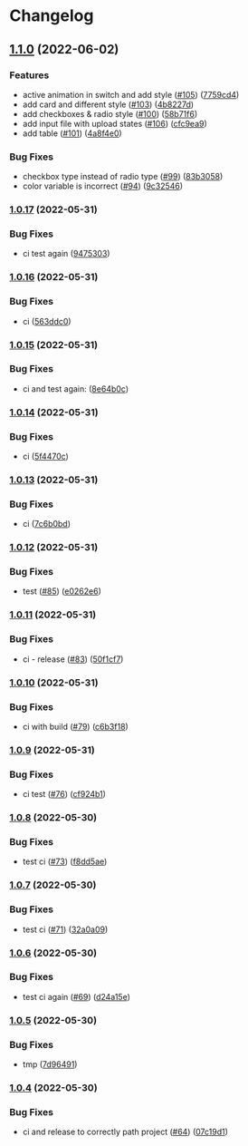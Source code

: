 # Changelog

## [1.1.0](https://github.com/SecretHouseGame/ngx-design-system/compare/v1.0.17...v1.1.0) (2022-06-02)


### Features

* active animation in switch and add style ([#105](https://github.com/SecretHouseGame/ngx-design-system/issues/105)) ([7759cd4](https://github.com/SecretHouseGame/ngx-design-system/commit/7759cd4f7e479173a1325befb585563b5adb91ef))
* add card and different style ([#103](https://github.com/SecretHouseGame/ngx-design-system/issues/103)) ([4b8227d](https://github.com/SecretHouseGame/ngx-design-system/commit/4b8227db5d2947d24acb16d6cd1cba694f7dc7a1))
* add checkboxes & radio style ([#100](https://github.com/SecretHouseGame/ngx-design-system/issues/100)) ([58b71f6](https://github.com/SecretHouseGame/ngx-design-system/commit/58b71f68d6ec77d6098fc9cfa850a79def48cbcc))
* add input file with upload states ([#106](https://github.com/SecretHouseGame/ngx-design-system/issues/106)) ([cfc9ea9](https://github.com/SecretHouseGame/ngx-design-system/commit/cfc9ea93ffdb58e861283e633e5af45d424394d4))
* add table ([#101](https://github.com/SecretHouseGame/ngx-design-system/issues/101)) ([4a8f4e0](https://github.com/SecretHouseGame/ngx-design-system/commit/4a8f4e04a8245bd616b6bfbabf1d4c5660217acc))


### Bug Fixes

* checkbox type instead of radio type ([#99](https://github.com/SecretHouseGame/ngx-design-system/issues/99)) ([83b3058](https://github.com/SecretHouseGame/ngx-design-system/commit/83b30583412a5b64a0947bebb351da0c5530b25c))
* color variable is incorrect ([#94](https://github.com/SecretHouseGame/ngx-design-system/issues/94)) ([9c32546](https://github.com/SecretHouseGame/ngx-design-system/commit/9c32546adf27a90fbf249bf2ee5117aecff3b568))

### [1.0.17](https://github.com/SecretHouseGame/ngx-design-system/compare/v1.0.16...v1.0.17) (2022-05-31)


### Bug Fixes

* ci test again ([9475303](https://github.com/SecretHouseGame/ngx-design-system/commit/9475303190931782cac8f5dc53fefab78252ce20))

### [1.0.16](https://github.com/SecretHouseGame/ngx-design-system/compare/v1.0.15...v1.0.16) (2022-05-31)


### Bug Fixes

* ci ([563ddc0](https://github.com/SecretHouseGame/ngx-design-system/commit/563ddc021fe746b3372954d47fc699c9ce2003e6))

### [1.0.15](https://github.com/SecretHouseGame/ngx-design-system/compare/v1.0.14...v1.0.15) (2022-05-31)


### Bug Fixes

* ci and test again: ([8e64b0c](https://github.com/SecretHouseGame/ngx-design-system/commit/8e64b0c6241806c017a2d765be28c9520ed54eda))

### [1.0.14](https://github.com/SecretHouseGame/ngx-design-system/compare/v1.0.13...v1.0.14) (2022-05-31)


### Bug Fixes

* ci ([5f4470c](https://github.com/SecretHouseGame/ngx-design-system/commit/5f4470c4163185335f3f6f30de3bb05367b56ca6))

### [1.0.13](https://github.com/SecretHouseGame/ngx-design-system/compare/v1.0.12...v1.0.13) (2022-05-31)


### Bug Fixes

* ci ([7c6b0bd](https://github.com/SecretHouseGame/ngx-design-system/commit/7c6b0bdc9dcd62afc192e4fa0bcac6b2c66d34bf))

### [1.0.12](https://github.com/SecretHouseGame/ngx-design-system/compare/v1.0.11...v1.0.12) (2022-05-31)


### Bug Fixes

* test ([#85](https://github.com/SecretHouseGame/ngx-design-system/issues/85)) ([e0262e6](https://github.com/SecretHouseGame/ngx-design-system/commit/e0262e6a2c6d71cfcf4cc20f738114104ea52c44))

### [1.0.11](https://github.com/SecretHouseGame/ngx-design-system/compare/v1.0.10...v1.0.11) (2022-05-31)


### Bug Fixes

* ci - release ([#83](https://github.com/SecretHouseGame/ngx-design-system/issues/83)) ([50f1cf7](https://github.com/SecretHouseGame/ngx-design-system/commit/50f1cf7992ce8ec78a9408779c6dbcacadfc9552))

### [1.0.10](https://github.com/SecretHouseGame/ngx-design-system/compare/v1.0.9...v1.0.10) (2022-05-31)


### Bug Fixes

* ci with build ([#79](https://github.com/SecretHouseGame/ngx-design-system/issues/79)) ([c6b3f18](https://github.com/SecretHouseGame/ngx-design-system/commit/c6b3f18b1bd51bc8a66cc3dd6fd9b4f7a6858e83))

### [1.0.9](https://github.com/SecretHouseGame/ngx-design-system/compare/v1.0.8...v1.0.9) (2022-05-31)


### Bug Fixes

* ci test ([#76](https://github.com/SecretHouseGame/ngx-design-system/issues/76)) ([cf924b1](https://github.com/SecretHouseGame/ngx-design-system/commit/cf924b11d15ab67d086e615226c03f41f46aae85))

### [1.0.8](https://github.com/SecretHouseGame/ngx-design-system/compare/v1.0.7...v1.0.8) (2022-05-30)


### Bug Fixes

* test ci ([#73](https://github.com/SecretHouseGame/ngx-design-system/issues/73)) ([f8dd5ae](https://github.com/SecretHouseGame/ngx-design-system/commit/f8dd5aeead963ac1f4368863d3c401142ad07264))

### [1.0.7](https://github.com/SecretHouseGame/ngx-design-system/compare/v1.0.6...v1.0.7) (2022-05-30)


### Bug Fixes

* test ci ([#71](https://github.com/SecretHouseGame/ngx-design-system/issues/71)) ([32a0a09](https://github.com/SecretHouseGame/ngx-design-system/commit/32a0a099845aa3dde623365f65286fc46de16280))

### [1.0.6](https://github.com/SecretHouseGame/ngx-design-system/compare/v1.0.5...v1.0.6) (2022-05-30)


### Bug Fixes

* test ci again ([#69](https://github.com/SecretHouseGame/ngx-design-system/issues/69)) ([d24a15e](https://github.com/SecretHouseGame/ngx-design-system/commit/d24a15e0325cfc7067f948ceba6a49fc7f7d5cad))

### [1.0.5](https://github.com/SecretHouseGame/ngx-design-system/compare/v1.0.4...v1.0.5) (2022-05-30)


### Bug Fixes

* tmp ([7d96491](https://github.com/SecretHouseGame/ngx-design-system/commit/7d964919c554144abda70b6793ed6dd383dd62ab))

### [1.0.4](https://github.com/SecretHouseGame/ngx-design-system/compare/v1.0.3...v1.0.4) (2022-05-30)


### Bug Fixes

* ci and release to correctly path project ([#64](https://github.com/SecretHouseGame/ngx-design-system/issues/64)) ([07c19d1](https://github.com/SecretHouseGame/ngx-design-system/commit/07c19d13c5e18b450c562dd95b21389e88fdd341))
